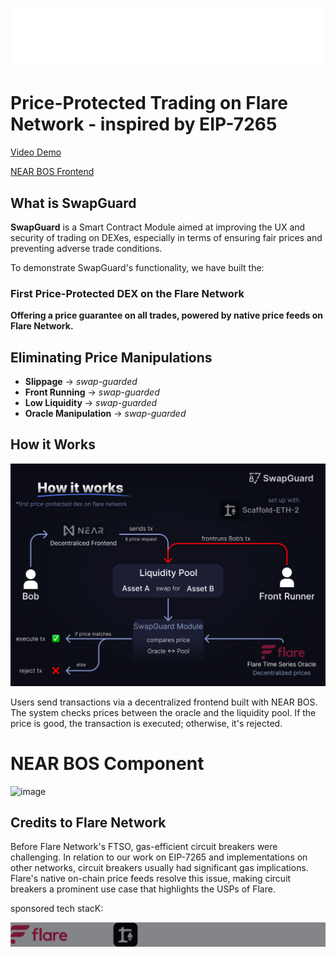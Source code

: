 
![SwapGuard](/scaffold-eth/packages/nextjs/public/readme/swapguard.svg)
# Price-Protected Trading on Flare Network - inspired by EIP-7265

[Video Demo](https://www.youtube.com/watch?v=CiVqfb8Ow7U)

[NEAR BOS Frontend](https://near.org/near/widget/ComponentDetailsPage?src=markeljan.near/widget/SwapGuard)

## What is SwapGuard
**SwapGuard** is a Smart Contract Module aimed at improving the UX and security of trading on DEXes, especially in terms of ensuring fair prices and preventing adverse trade conditions.

To demonstrate SwapGuard's functionality, we have built the:
### First Price-Protected DEX on the Flare Network
**Offering a price guarantee on all trades, powered by native price feeds on Flare Network.**

## Eliminating Price Manipulations
- **Slippage** -> _swap-guarded_
- **Front Running** -> _swap-guarded_
- **Low Liquidity** -> _swap-guarded_
- **Oracle Manipulation** -> _swap-guarded_

## How it Works
![Diagram](/scaffold-eth/packages/nextjs/public/readme/diagram.svg)

Users send transactions via a decentralized frontend built with NEAR BOS. The system checks prices between the oracle and the liquidity pool. If the price is good, the transaction is executed; otherwise, it's rejected.

# NEAR BOS Component
<img width="800" alt="image" src="https://github.com/Markeljan/swapguard/assets/12901349/fdd9a2b5-9099-4bcb-a745-005ad7659ff6">


## Credits to Flare Network
Before Flare Network's FTSO, gas-efficient circuit breakers were challenging. In relation to our work on EIP-7265 and implementations on other networks, circuit breakers usually had significant gas implications. Flare's native on-chain price feeds resolve this issue, making circuit breakers a prominent use case that highlights the USPs of Flare.


sponsored tech stacK:

![DEX Image](/scaffold-eth/packages/nextjs/public/readme/sponsors.svg)
